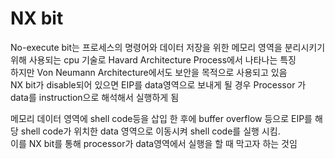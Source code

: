# NX bit
No-execute bit는 프로세스의 명령어와 데이터 저장을 위한 메모리 영역을 분리시키기 위해 사용되는 cpu 기술로 Havard Architecture Process에서 나타나는 특징  
하지만 Von Neumann Architecture에서도 보안을 목적으로 사용되고 있음   
NX bit가 disable되어 있으면 EIP를 data영역으로 보내게 될 경우 Processor 가 data를 instruction으로 해석해서 실행하게 됨   

메모리 데이터 영역에 shell code등을 삽입 한 후에 buffer overflow 등으로 EIP를 해당 shell code가 위치한 data 영역으로 이동시켜 shell code를 실행 시킴.   
이를 NX bit를 통해 processor가 data영역에서 실행을 할 때 막고자 하는 것임   
